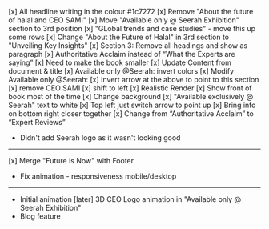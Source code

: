 [x] All headline writing in the colour #1c7272
[x] Remove "About the future of halal and CEO SAMI"
[x] Move "Available only @ Seerah Exhibition" section to 3rd position
[x] "GLobal trends and case studies" - move this up some rows
[x] Change "About the Future of Halal" in 3rd section to "Unveiling Key Insights"
[x] Section 3: Remove all headings and show as paragraph
[x] Authoritative Acclaim instead of “What the Experts are saying”
[x] Need to make the book smaller
[x] Update Content from document & title
[x] Available only @Seerah: invert colors
[x] Modify Available only @Seerah:
    [x] Invert arrow at the above to point to this section
    [x] remove CEO SAMI
    [x] shift to left
[x] Realistic Render
[x] Show front of book most of the time
[x] Change background
[x] "Available exclusively @ Seerah" text to white
[x] Top left just switch arrow to point up
[x] Bring info on bottom right closer together
[x] Change from “Authoritative Acclaim” to “Expert Reviews”
- Didn't add Seerah logo as it wasn't looking good

---------------------------------------------

[x] Merge "Future is Now" with Footer
- Fix animation - responsiveness mobile/desktop

---------------------------------------------

- Initial animation
[later] 3D CEO Logo animation in "Available only @ Seerah Exhibition"
- Blog feature